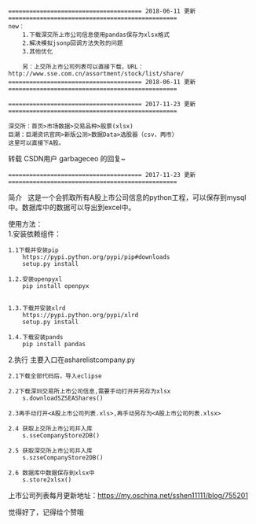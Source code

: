 	====================================== 2018-06-11 更新 ================================================
	new：
		1.下载深交所上市公司信息使用pandas保存为xlsx格式
		2.解决模拟jsonp回调方法失败的问题
		3.其他优化
		
		另：上交所上市公司列表可以直接下载，URL：http://www.sse.com.cn/assortment/stock/list/share/
	====================================== 2018-06-11 更新 ================================================
	
	====================================== 2017-11-23 更新 ================================================
```
深交所：首页>市场数据>交易品种>股票(xlsx)  
巨潮：巨潮资讯官网>新版公测>数据Data>选股器（csv，两市）  
这里可以直接下A股。
```
转载 CSDN用户 garbageceo 的回复~

	====================================== 2017-11-23 更新 ================================================

简介  
  这是一个会抓取所有A股上市公司信息的python工程，可以保存到mysql中。数据库中的数据可以导出到excel中。

使用方法：  
1.安装依赖组件：  
	
	1.1下载并安装pip   
		https://pypi.python.org/pypi/pip#downloads  
		setup.py install  
  
	1.2.安装openpyxl  
		pip install openpyx  


	1.3.下载并安装xlrd  
		https://pypi.python.org/pypi/xlrd  
		setup.py install 
	
	1.4.下载安装pands
		pip install pandas
		
2.执行
	主要入口在asharelistcompany.py
	
	2.1下载全部代码后，导入eclipse
  
	2.2下载深圳交易所上市公司信息,需要手动打开并另存为xlsx
		s.downloadSZSEAShares()
  
	2.3再手动打开<A股上市公司列表.xls>,再手动另存为<A股上市公司列表.xlsx>
  
	2.4 获取上交所上市公司并入库
		s.sseCompanyStore2DB()

	2.5 获取深交所上市公司并入库
		s.szseCompanyStore2DB()
    
	2.6 数据库中数据保存到xlsx中
		s.store2xlsx()

上市公司列表每月更新地址：https://my.oschina.net/sshen11111/blog/755201

觉得好了，记得给个赞哦
